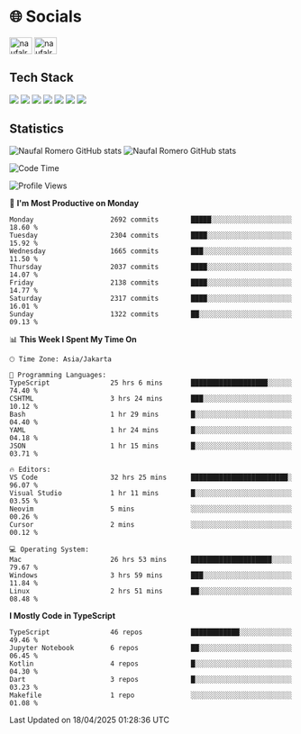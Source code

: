 <h1 align="">🌐 Socials</h1>
<p align="left">
<a href="https://linkedin.com/in/naufal-romero-putra-pratama-9ab816177/" target="blank"><img align="center" src="https://raw.githubusercontent.com/rahuldkjain/github-profile-readme-generator/master/src/images/icons/Social/linked-in-alt.svg" alt="naufalromero" height="30" width="40" /></a>
<a href="https://instagram.com/naufalromero" target="blank"><img align="center" src="https://raw.githubusercontent.com/rahuldkjain/github-profile-readme-generator/master/src/images/icons/Social/instagram.svg" alt="naufalromero" height="30" width="40" /></a>
</p>


<h2 align="">Tech Stack</h2>
<div align="">
  <img src="https://img.shields.io/badge/next.js-000000?style=for-the-badge&logo=nextdotjs&logoColor=white"/>
 <img src="https://img.shields.io/badge/typescript-%23007ACC.svg?style=for-the-badge&logo=typescript&logoColor=white"/>
 <img src="https://img.shields.io/badge/react-%2320232a.svg?style=for-the-badge&logo=react&logoColor=%2361DAFB"/>
 <img src="https://img.shields.io/badge/tailwindcss-%2338B2AC.svg?style=for-the-badge&logo=tailwind-css&logoColor=white"/>
 <img src="https://img.shields.io/badge/Prisma-3982CE?style=for-the-badge&logo=Prisma&logoColor=white"/>
 <img src="https://img.shields.io/badge/javascript-%23323330.svg?style=for-the-badge&logo=javascript&logoColor=%23F7DF1E"/>
 <img src="https://img.shields.io/badge/java-%23ED8B00.svg?style=for-the-badge&logo=openjdk&logoColor=white"/>
</div>


<h2 align="">Statistics</h2>
<div align="">
<img src="https://github-readme-stats-xi-nine-74.vercel.app/api?username=romves&show_icons=true&theme=tokyonight&include_all_commits=true&count_private=true" alt="Naufal Romero GitHub stats"/>
<img src="https://github-readme-stats-xi-nine-74.vercel.app/api/top-langs/?username=romves&theme=tokyonight&hide_border=false&include_all_commits=true&count_private=true&layout=compact" alt="Naufal Romero GitHub stats"/>
</div>

<!--START_SECTION:waka-->
![Code Time](http://img.shields.io/badge/Code%20Time-2%2C304%20hrs%2053%20mins-blue)

![Profile Views](http://img.shields.io/badge/Profile%20Views-2-blue)

📅 **I'm Most Productive on Monday** 

```text
Monday                   2692 commits        █████░░░░░░░░░░░░░░░░░░░░   18.60 % 
Tuesday                  2304 commits        ████░░░░░░░░░░░░░░░░░░░░░   15.92 % 
Wednesday                1665 commits        ███░░░░░░░░░░░░░░░░░░░░░░   11.50 % 
Thursday                 2037 commits        ████░░░░░░░░░░░░░░░░░░░░░   14.07 % 
Friday                   2138 commits        ████░░░░░░░░░░░░░░░░░░░░░   14.77 % 
Saturday                 2317 commits        ████░░░░░░░░░░░░░░░░░░░░░   16.01 % 
Sunday                   1322 commits        ██░░░░░░░░░░░░░░░░░░░░░░░   09.13 % 
```


📊 **This Week I Spent My Time On** 

```text
🕑︎ Time Zone: Asia/Jakarta

💬 Programming Languages: 
TypeScript               25 hrs 6 mins       ███████████████████░░░░░░   74.40 % 
CSHTML                   3 hrs 24 mins       ███░░░░░░░░░░░░░░░░░░░░░░   10.12 % 
Bash                     1 hr 29 mins        █░░░░░░░░░░░░░░░░░░░░░░░░   04.40 % 
YAML                     1 hr 24 mins        █░░░░░░░░░░░░░░░░░░░░░░░░   04.18 % 
JSON                     1 hr 15 mins        █░░░░░░░░░░░░░░░░░░░░░░░░   03.71 % 

🔥 Editors: 
VS Code                  32 hrs 25 mins      ████████████████████████░   96.07 % 
Visual Studio            1 hr 11 mins        █░░░░░░░░░░░░░░░░░░░░░░░░   03.55 % 
Neovim                   5 mins              ░░░░░░░░░░░░░░░░░░░░░░░░░   00.26 % 
Cursor                   2 mins              ░░░░░░░░░░░░░░░░░░░░░░░░░   00.12 % 

💻 Operating System: 
Mac                      26 hrs 53 mins      ████████████████████░░░░░   79.67 % 
Windows                  3 hrs 59 mins       ███░░░░░░░░░░░░░░░░░░░░░░   11.84 % 
Linux                    2 hrs 51 mins       ██░░░░░░░░░░░░░░░░░░░░░░░   08.48 % 
```

**I Mostly Code in TypeScript** 

```text
TypeScript               46 repos            ████████████░░░░░░░░░░░░░   49.46 % 
Jupyter Notebook         6 repos             ██░░░░░░░░░░░░░░░░░░░░░░░   06.45 % 
Kotlin                   4 repos             █░░░░░░░░░░░░░░░░░░░░░░░░   04.30 % 
Dart                     3 repos             █░░░░░░░░░░░░░░░░░░░░░░░░   03.23 % 
Makefile                 1 repo              ░░░░░░░░░░░░░░░░░░░░░░░░░   01.08 % 
```




 Last Updated on 18/04/2025 01:28:36 UTC
<!--END_SECTION:waka-->
